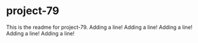 # project-79

This is the readme for project-79.
Adding a line!
Adding a line!
Adding a line!
Adding a line!
Adding a line!
